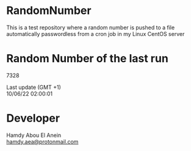 # RandomNumber    
This is a test repository where a random number is pushed to a file automatically passwordless from a cron job in my Linux CentOS server    
# Random Number of the last run   
7328
      
Last update (GMT +1)    
10/06/22 02:00:01
# Developer    
Hamdy Abou El Anein   
hamdy.aea@protonmail.com
